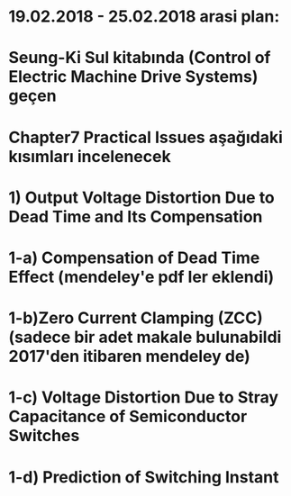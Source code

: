 # 19.02.2018 - 25.02.2018 arasi plan:
# Seung-Ki Sul kitabında (Control of Electric Machine Drive Systems) geçen 
# Chapter7 Practical Issues aşağıdaki kısımları incelenecek
# 1) Output Voltage Distortion Due to Dead Time and Its Compensation 
# 1-a) Compensation of Dead Time Effect (mendeley'e pdf ler eklendi)
# 1-b)Zero Current Clamping (ZCC) (sadece bir adet makale bulunabildi 2017'den itibaren mendeley de)
# 1-c) Voltage Distortion Due to Stray Capacitance of Semiconductor Switches
# 1-d) Prediction of Switching Instant




